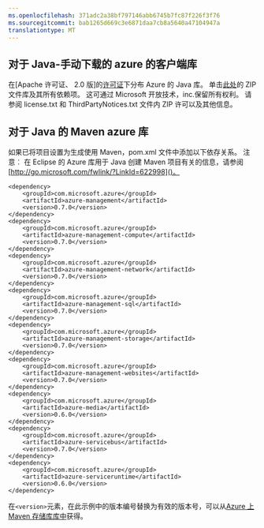 ```yaml
---
ms.openlocfilehash: 371adc2a38bf797146abb6745b7fc87f226f3f76
ms.sourcegitcommit: bab1265d669c3e6871daa7cb8a5640a47104947a
translationtype: MT
---
```

## 对于 Java-手动下载的 azure 的客户端库

在[Apache 许可证、 2.0 版]的[许可证]下分布 Azure 的 Java 库。 单击[此处][zip 下载]的 ZIP 文件库及其所有依赖项。  这可通过 Microsoft 开放技术，inc.保留所有权利。 请参阅 license.txt 和 ThirdPartyNotices.txt 文件内 ZIP 许可以及其他信息。

## 对于 Java 的 Maven azure 库

如果已将项目设置为生成使用 Maven，pom.xml 文件中添加以下依存关系。 注意︰ 在 Eclipse 的 Azure 库用于 Java 创建 Maven 项目有关的信息，请参阅[http://go.microsoft.com/fwlink/?LinkId=622998]()。

    <dependency>
        <groupId>com.microsoft.azure</groupId>
        <artifactId>azure-management</artifactId>
        <version>0.7.0</version>
    </dependency>
    <dependency>
        <groupId>com.microsoft.azure</groupId>
        <artifactId>azure-management-compute</artifactId>
        <version>0.7.0</version>
    </dependency>
    <dependency>
        <groupId>com.microsoft.azure</groupId>
        <artifactId>azure-management-network</artifactId>
        <version>0.7.0</version>
    </dependency>
    <dependency>
        <groupId>com.microsoft.azure</groupId>
        <artifactId>azure-management-sql</artifactId>
        <version>0.7.0</version>
    </dependency>
    <dependency>
        <groupId>com.microsoft.azure</groupId>
        <artifactId>azure-management-storage</artifactId>
        <version>0.7.0</version>
    </dependency>
    <dependency>
        <groupId>com.microsoft.azure</groupId>
        <artifactId>azure-management-websites</artifactId>
        <version>0.7.0</version>
    </dependency>
    <dependency>
        <groupId>com.microsoft.azure</groupId>
        <artifactId>azure-media</artifactId>
        <version>0.6.0</version>
    </dependency>
    <dependency>
        <groupId>com.microsoft.azure</groupId>
        <artifactId>azure-servicebus</artifactId>
        <version>0.7.0</version>
    </dependency>
    <dependency>
        <groupId>com.microsoft.azure</groupId>
        <artifactId>azure-serviceruntime</artifactId>
        <version>0.6.0</version>
    </dependency>


在`<version>`元素，在此示例中的版本编号替换为有效的版本号，可以从[Azure 上 Maven 存储库库中](http://go.microsoft.com/fwlink/?LinkID=286274)获得。

[许可证]: http://www.apache.org/licenses/LICENSE-2.0.html
[zip 下载]:  http://go.microsoft.com/fwlink/?LinkId=253887
